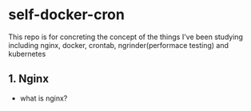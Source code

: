 # self-docker-cron
This repo is for concreting the concept of the things I've been studying including nginx, docker, crontab, ngrinder(performace testing) and kubernetes

## 1. Nginx

- what is nginx?

